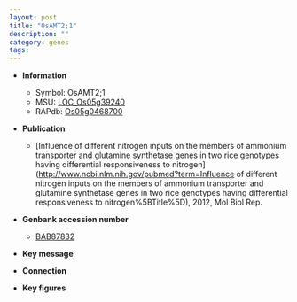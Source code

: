 ```yaml
---
layout: post
title: "OsAMT2;1"
description: ""
category: genes
tags: 
---
```


* **Information**  
    + Symbol: OsAMT2;1  
    + MSU: [LOC_Os05g39240](http://rice.plantbiology.msu.edu/cgi-bin/ORF_infopage.cgi?orf=LOC_Os05g39240)  
    + RAPdb: [Os05g0468700](http://rapdb.dna.affrc.go.jp/viewer/gbrowse_details/irgsp1?name=Os05g0468700)  

* **Publication**  
    + [Influence of different nitrogen inputs on the members of ammonium transporter and glutamine synthetase genes in two rice genotypes having differential responsiveness to nitrogen](http://www.ncbi.nlm.nih.gov/pubmed?term=Influence of different nitrogen inputs on the members of ammonium transporter and glutamine synthetase genes in two rice genotypes having differential responsiveness to nitrogen%5BTitle%5D), 2012, Mol Biol Rep.

* **Genbank accession number**  
    + [BAB87832](http://www.ncbi.nlm.nih.gov/nuccore/BAB87832)

* **Key message**  

* **Connection**  

* **Key figures**  


